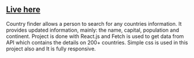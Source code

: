 ## [Live here](https://kvirike.github.io/country-web)
Country finder allows a person to search for any countries information. It provides updated information, mainly: the name, capital, population and continent. Project is done with React.js and Fetch is used to get data from API which contains the details on 200+ countries. Simple css is used in this project also and It is fully responsive.